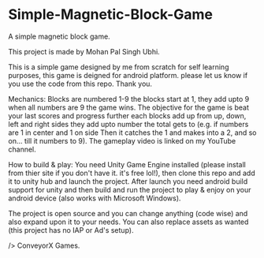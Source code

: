 # Simple-Magnetic-Block-Game
A simple magnetic block game.

This project is made by Mohan Pal Singh Ubhi.

This is a simple game designed by me from scratch for self learning purposes, this game is deigned for android platform.
please let us know if you use the code from this repo. Thank you.

Mechanics:
Blocks are numbered 1-9 the blocks start at 1, they add upto 9 when all numbers are 9 the game wins. The objective for the game is beat your last scores and progress further each blocks add up from up, down, left and right sides they add upto number the total gets to (e.g. if numbers are 1 in center and 1 on side Then it catches the 1 and makes into a 2, and so on... till it numbers to 9). The gameplay video is linked on my YouTube channel.

How to build & play:
You need Unity Game Engine installed (please install from thier site if you don't have it. it's free lol!), then clone this repo and add it to unity hub and launch the project. After launch you need android build support for unity and then build and run the project to play & enjoy on your android device (also works with Microsoft Windows).

The project is open source and you can change anything (code wise) and also expand upon it to your needs. You can also replace assets as wanted (this project has no IAP or Ad's setup).

/> ConveyorX Games.

